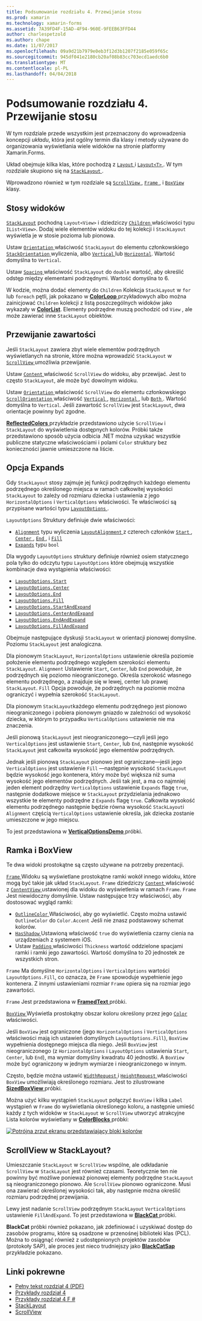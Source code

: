 ```yaml
---
title: Podsumowanie rozdziału 4. Przewijanie stosu
ms.prod: xamarin
ms.technology: xamarin-forms
ms.assetid: 7A39FD4F-15AD-4F94-960E-9FEEB63FFD44
author: charlespetzold
ms.author: chape
ms.date: 11/07/2017
ms.openlocfilehash: 09a9d21b7979e0eb3f12d3b1207f2185e059f65c
ms.sourcegitcommit: 945df041e2180cb20af08b83cc703ecd1aedc6b0
ms.translationtype: MT
ms.contentlocale: pl-PL
ms.lasthandoff: 04/04/2018
---
```

# <a name="summary-of-chapter-4-scrolling-the-stack"></a>Podsumowanie rozdziału 4. Przewijanie stosu

W tym rozdziale przede wszystkim jest przeznaczony do wprowadzenia koncepcji *układu*, która jest ogólny termin dla klasy i metody używane do organizowania wyświetlania wiele widoków na stronie platformy Xamarin.Forms.

Układ obejmuje kilka klas, które pochodzą z [ `Layout` ](https://developer.xamarin.com/api/type/Xamarin.Forms.Layout/) i [ `Layout<T>` ](https://developer.xamarin.com/api/type/Xamarin.Forms.Layout%3CT%3E/). W tym rozdziale skupiono się na [ `StackLayout` ](https://developer.xamarin.com/api/type/Xamarin.Forms.StackLayout/).

Wprowadzono również w tym rozdziale są [ `ScrollView` ](https://developer.xamarin.com/api/type/Xamarin.Forms.ScrollView/), [ `Frame` ](https://developer.xamarin.com/api/type/Xamarin.Forms.Frame/), i [ `BoxView` ](https://developer.xamarin.com/api/type/Xamarin.Forms.BoxView/) klasy.

## <a name="stacks-of-views"></a>Stosy widoków

[`StackLayout`](https://developer.xamarin.com/api/type/Xamarin.Forms.StackLayout/) pochodną `Layout<View>` i dziedziczy [ `Children` ](https://developer.xamarin.com/api/type/Xamarin.Forms.Layout%3CT%3E/) właściwości typu `IList<View>`. Dodaj wiele elementów widoku do tej kolekcji i `StackLayout` wyświetla je w stosie pozioma lub pionowa.

Ustaw [ `Orientation` ](https://developer.xamarin.com/api/property/Xamarin.Forms.StackLayout.Orientation/) właściwość `StackLayout` do elementu członkowskiego [ `StackOrientation` ](https://developer.xamarin.com/api/type/Xamarin.Forms.StackOrientation/) wyliczenia, albo [ `Vertical` ](https://developer.xamarin.com/api/field/Xamarin.Forms.StackOrientation.Vertical/) lub [ `Horizontal`](https://developer.xamarin.com/api/field/Xamarin.Forms.StackOrientation.Horizontal/). Wartość domyślna to `Vertical`.

Ustaw [ `Spacing` ](https://developer.xamarin.com/api/property/Xamarin.Forms.StackLayout.Spacing/) właściwość `StackLayout` do `double` wartość, aby określić odstęp między elementami podrzędnymi. Wartość domyślna to 6.

W kodzie, można dodać elementy do `Children` Kolekcja `StackLayout` w `for` lub `foreach` pętli, jak pokazano w [ **ColorLoop** ](https://github.com/xamarin/xamarin-forms-book-samples/tree/master/Chapter04/ColorLoop) przykładowych albo można zainicjować `Children` kolekcji z listą poszczególnych widoków jako wykazały w [ **ColorList**](https://github.com/xamarin/xamarin-forms-book-samples/tree/master/Chapter04/ColorList). Elementy podrzędne muszą pochodzić od `View` , ale może zawierać inne `StackLayout` obiektów.

## <a name="scrolling-content"></a>Przewijanie zawartości

Jeśli `StackLayout` zawiera zbyt wiele elementów podrzędnych wyświetlanych na stronie, które można wprowadzić `StackLayout` w [ `ScrollView` ](https://developer.xamarin.com/api/type/Xamarin.Forms.ScrollView/) umożliwia przewijanie.

Ustaw [ `Content` ](https://developer.xamarin.com/api/property/Xamarin.Forms.ScrollView.Content/) właściwość `ScrollView` do widoku, aby przewijać. Jest to często `StackLayout`, ale może być dowolnym widoku.

Ustaw [ `Orientation` ](https://developer.xamarin.com/api/property/Xamarin.Forms.ScrollView.Orientation/) właściwość `ScrollView` do elementu członkowskiego [ `ScrollOrientation` ](https://developer.xamarin.com/api/type/Xamarin.Forms.ScrollOrientation/) właściwość [ `Vertical` ](https://developer.xamarin.com/api/field/Xamarin.Forms.ScrollOrientation.Vertical/), [ `Horizontal` ](https://developer.xamarin.com/api/field/Xamarin.Forms.ScrollOrientation.Horizontal/), lub [ `Both` ](https://developer.xamarin.com/api/field/Xamarin.Forms.ScrollOrientation.Both/). Wartość domyślna to `Vertical`. Jeśli zawartość `ScrollView` jest `StackLayout`, dwa orientacje powinny być zgodne.

[ **ReflectedColors** ](https://github.com/xamarin/xamarin-forms-book-samples/tree/master/Chapter04/ReflectedColors) przykładzie przedstawiono użycie `ScrollView` i `StackLayout` do wyświetlenia dostępnych kolorów. Próbki także przedstawiono sposób użycia odbicia .NET można uzyskać wszystkie publiczne statyczne właściwościami i polami `Color` struktury bez konieczności jawnie umieszczone na liście.

## <a name="the-expands-option"></a>Opcja Expands

Gdy `StackLayout` stosy zajmuje jej funkcji podrzędnych każdego elementu podrzędnego określonego miejsca w ramach całkowitej wysokości `StackLayout` to zależy od rozmiaru dziecka i ustawienia z jego `HorizontalOptions` i `VerticalOptions` właściwości. Te właściwości są przypisane wartości typu [ `LayoutOptions` ](http://developer.xamstage.com/api/type/Xamarin.Forms.LayoutOptions/).

`LayoutOptions` Struktury definiuje dwie właściwości:

- [`Alignment`](https://developer.xamarin.com/api/property/Xamarin.Forms.LayoutOptions.Alignment/) typu wyliczenia [ `LayoutAlignment` ](https://developer.xamarin.com/api/type/Xamarin.Forms.LayoutAlignment/) z czterech członków [ `Start` ](https://developer.xamarin.com/api/field/Xamarin.Forms.LayoutAlignment.Start/), [ `Center` ](https://developer.xamarin.com/api/field/Xamarin.Forms.LayoutAlignment.Center/), [ `End` ](https://developer.xamarin.com/api/field/Xamarin.Forms.LayoutAlignment.End/), i [`Fill`](https://developer.xamarin.com/api/field/Xamarin.Forms.LayoutAlignment.Fill/)
- [`Expands`](https://developer.xamarin.com/api/property/Xamarin.Forms.LayoutOptions.Expands/) typu `bool`

Dla wygody `LayoutOptions` struktury definiuje również osiem statycznego pola tylko do odczytu typu `LayoutOptions` które obejmują wszystkie kombinacje dwa wystąpienia właściwości:

- [`LayoutOptions.Start`](https://developer.xamarin.com/api/field/Xamarin.Forms.LayoutOptions.Start/)
- [`LayoutOptions.Center`](https://developer.xamarin.com/api/field/Xamarin.Forms.LayoutOptions.Center/)
- [`LayoutOptions.End`](https://developer.xamarin.com/api/field/Xamarin.Forms.LayoutOptions.End/)
- [`LayoutOptions.Fill`](https://developer.xamarin.com/api/field/Xamarin.Forms.LayoutOptions.Fill/)
- [`LayoutOptions.StartAndExpand`](https://developer.xamarin.com/api/field/Xamarin.Forms.LayoutOptions.StartAndExpand/)
- [`LayoutOptions.CenterAndExpand`](https://developer.xamarin.com/api/field/Xamarin.Forms.LayoutOptions.CenterAndExpand/)
- [`LayoutOptions.EndAndExpand`](https://developer.xamarin.com/api/field/Xamarin.Forms.LayoutOptions.EndAndExpand/)
- [`LayoutOptions.FillAndExpand`](https://developer.xamarin.com/api/field/Xamarin.Forms.LayoutOptions.FillAndExpand/)

Obejmuje następujące dyskusji `StackLayout` w orientacji pionowej domyślne. Poziomu `StackLayout` jest analogiczna.

Dla pionowym `StackLayout`, `HorizontalOptions` ustawienie określa poziomie położenie elementu podrzędnego względem szerokości elementu `StackLayout`. `Alignment` Ustawienie `Start`, `Center`, lub `End` powoduje, że podrzędnych się poziomo nieograniczonego. Określa szerokość własnego elementu podrzędnego, a znajduje się w lewej, center lub prawej `StackLayout`. `Fill` Opcja powoduje, że podrzędnych na poziomie można ograniczyć i wypełnia szerokość `StackLayout`.

Dla pionowym `StackLayout`każdego elementu podrzędnego jest pionowo nieograniczonego i pobiera pionowym gniazdo w zależności od wysokość dziecka, w którym to przypadku `VerticalOptions` ustawienie nie ma znaczenia.

Jeśli pionową `StackLayout` jest nieograniczonego&mdash;czyli jeśli jego `VerticalOptions` jest ustawienie `Start`, `Center`, lub `End`, następnie wysokość `StackLayout` jest całkowita wysokość jego elementów podrzędnych.

Jednak jeśli pionową `StackLayout` pionowo jest ograniczane&mdash;jeśli jego `VerticalOptions` jest ustawienie `Fill` &mdash;następnie wysokość `StackLayout` będzie wysokość jego kontenera, który może być większa niż suma wysokość jego elementów podrzędnych. Jeśli tak jest, a ma co najmniej jeden element podrzędny `VerticalOptions` ustawienie `Expands` flagę `true`, następnie dodatkowe miejsce w `StackLayout` przydzielania jednakowo wszystkie te elementy podrzędne z `Expands` flagę `true`. Całkowita wysokość elementu podrzędnego następnie będzie równa wysokość `StackLayout`i `Alignment` częścią `VerticalOptions` ustawienie określa, jak dziecka zostanie umieszczone w jego miejscu.

To jest przedstawiona w [ **VerticalOptionsDemo** ](https://github.com/xamarin/xamarin-forms-book-samples/tree/master/Chapter04/VerticalOptionsDemo) próbki.

## <a name="frame-and-boxview"></a>Ramka i BoxView

Te dwa widoki prostokątne są często używane na potrzeby prezentacji.

[ `Frame` ](https://developer.xamarin.com/api/type/Xamarin.Forms.Frame/) Widoku są wyświetlane prostokątne ramki wokół innego widoku, które mogą być takie jak układ `StackLayout`. `Frame` dziedziczy [ `Content` ](https://developer.xamarin.com/api/property/Xamarin.Forms.ContentView.Content/) właściwość z [ `ContentView` ](https://developer.xamarin.com/api/type/Xamarin.Forms.ContentView/) ustawionej dla widoku do wyświetlenia w ramach `Frame`. `Frame` Jest niewidoczny domyślnie. Ustaw następujące trzy właściwości, aby dostosować wygląd ramki:

- [ `OutlineColor` ](https://developer.xamarin.com/api/property/Xamarin.Forms.Frame.OutlineColor/) Właściwości, aby go wyświetlić. Często można ustawić `OutlineColor` do `Color.Accent` Jeśli nie znasz podstawowy schemat kolorów.
- [ `HasShadow` ](https://developer.xamarin.com/api/property/Xamarin.Forms.Frame.HasShadow/) Ustawioną właściwość `true` do wyświetlenia czarny cienia na urządzeniach z systemem iOS.
- Ustaw [ `Padding` ](https://developer.xamarin.com/api/property/Xamarin.Forms.Layout.Padding/) właściwości `Thickness` wartość oddzielone spacjami ramki i ramki jego zawartości. Wartość domyślna to 20 jednostek ze wszystkich stron.

`Frame` Ma domyślne `HorizontalOptions` i `VerticalOptions` wartości `LayoutOptions.Fill`, co oznacza, że `Frame` spowoduje wypełnienie jego kontenera. Z innymi ustawieniami rozmiar `Frame` opiera się na rozmiar jego zawartości.

`Frame` Jest przedstawiona w [ **FramedText** ](https://github.com/xamarin/xamarin-forms-book-samples/tree/master/Chapter04/FramedText) próbki.

[ `BoxView` ](https://developer.xamarin.com/api/type/Xamarin.Forms.BoxView/) Wyświetla prostokątny obszar koloru określony przez jego [ `Color` ](https://developer.xamarin.com/api/property/Xamarin.Forms.BoxView.Color/) właściwości.

Jeśli `BoxView` jest ograniczone (jego `HorizontalOptions` i `VerticalOptions` właściwości mają ich ustawień domyślnych `LayoutOptions.Fill`), `BoxView` wypełnienia dostępnego miejsca dla niego. Jeśli `BoxView` jest nieograniczonego (z `HorizontalOptions` i `LayoutOptions` ustawienia `Start`, `Center`, lub `End`), ma wymiar domyślny kwadratu 40 jednostki. A `BoxView` może być ograniczony w jednym wymiarze i nieograniczonego w innym.

Często, będzie można ustawić [ `WidthRequest` ](https://developer.xamarin.com/api/property/Xamarin.Forms.VisualElement.WidthRequest/) i [ `HeightRequest` ](https://developer.xamarin.com/api/property/Xamarin.Forms.VisualElement.HeightRequest/) właściwości `BoxView` umożliwiają określonego rozmiaru. Jest to zilustrowane [ **SizedBoxView** ](https://github.com/xamarin/xamarin-forms-book-samples/tree/master/Chapter04/SizedBoxView) próbki.

Można użyć kilku wystąpień `StackLayout` połączyć `BoxView` i kilka `Label` wystąpień w `Frame` do wyświetlania określonego koloru, a następnie umieść każdy z tych widoków w `StackLayout` w `ScrollView` utworzyć atrakcyjne Lista kolorów wyświetlany w [ **ColorBlocks** ](https://github.com/xamarin/xamarin-forms-book-samples/tree/master/Chapter04/ColorBlocks) próbki:

[![Potrójna zrzut ekranu przedstawiający bloki kolorów](images/ch04fg11-small.png "listy kolory")](images/ch04fg11-large.png#lightbox "listy kolorów")

## <a name="a-scrollview-in-a-stacklayout"></a>ScrollView w StackLayout?

Umieszczanie `StackLayout` w `ScrollView` wspólne, ale odkładanie `ScrollView` w `StackLayout` jest również czasami. Teoretycznie ten nie powinny być możliwe ponieważ pionowej elementy podrzędne `StackLayout` są nieograniczonego pionowo. Ale `ScrollView` pionowo ograniczone. Musi ona zawierać określonej wysokości tak, aby następnie można określić rozmiaru podrzędnej przewijania.

Lewy jest nadanie `ScrollView` podrzędnym `StackLayout` `VerticalOptions` ustawienie `FillAndExpand`. To jest przedstawiona w [ **BlackCat** ](https://github.com/xamarin/xamarin-forms-book-samples/tree/master/Chapter04/BlackCat) próbki.

**BlackCat** próbki również pokazano, jak zdefiniować i uzyskiwać dostęp do zasobów programu, które są osadzone w przenośnej biblioteki klas (PCL). Można to osiągnąć również z udostępnionych projektów zasobów (protokoły SAP), ale proces jest nieco trudniejszy jako [ **BlackCatSap** ](https://github.com/xamarin/xamarin-forms-book-samples/tree/master/Chapter04/BlackCatSap) przykładzie pokazano.



## <a name="related-links"></a>Linki pokrewne

- [Pełny tekst rozdział 4 (PDF)](https://download.xamarin.com/developer/xamarin-forms-book/XamarinFormsBook-Ch04-Apr2016.pdf)
- [Przykłady rozdział 4](https://github.com/xamarin/xamarin-forms-book-samples/tree/master/Chapter04)
- [Przykłady rozdział 4 F #](https://github.com/xamarin/xamarin-forms-book-samples/tree/master/Chapter04/FS)
- [StackLayout](~/xamarin-forms/user-interface/layouts/stack-layout.md)
- [ScrollView](~/xamarin-forms/user-interface/layouts/scroll-view.md)
